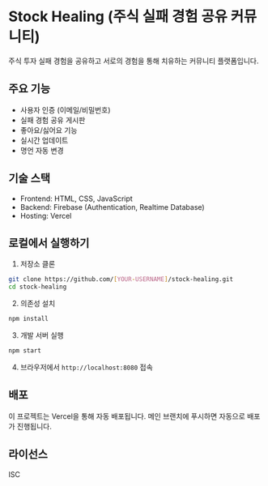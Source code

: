 # Stock Healing (주식 실패 경험 공유 커뮤니티)

주식 투자 실패 경험을 공유하고 서로의 경험을 통해 치유하는 커뮤니티 플랫폼입니다.

## 주요 기능

- 사용자 인증 (이메일/비밀번호)
- 실패 경험 공유 게시판
- 좋아요/싫어요 기능
- 실시간 업데이트
- 명언 자동 변경

## 기술 스택

- Frontend: HTML, CSS, JavaScript
- Backend: Firebase (Authentication, Realtime Database)
- Hosting: Vercel

## 로컬에서 실행하기

1. 저장소 클론
```bash
git clone https://github.com/[YOUR-USERNAME]/stock-healing.git
cd stock-healing
```

2. 의존성 설치
```bash
npm install
```

3. 개발 서버 실행
```bash
npm start
```

4. 브라우저에서 `http://localhost:8080` 접속

## 배포

이 프로젝트는 Vercel을 통해 자동 배포됩니다.
메인 브랜치에 푸시하면 자동으로 배포가 진행됩니다.

## 라이선스

ISC 